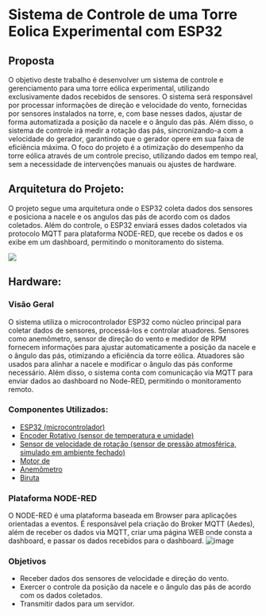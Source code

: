# Sistema de Controle de uma Torre Eolica Experimental com ESP32

## Proposta

O objetivo deste trabalho é desenvolver um sistema de controle e gerenciamento para uma torre eólica experimental, utilizando exclusivamente dados recebidos de sensores. O sistema será responsável por processar informações de direção e velocidade do vento, fornecidas por sensores instalados na torre, e, com base nesses dados, ajustar de forma automatizada a posição da nacele e o ângulo das pás. Além disso, o sistema de controle irá medir a rotação das pás, sincronizando-a com a velocidade do gerador, garantindo que o gerador opere em sua faixa de eficiência máxima. O foco do projeto é a otimização do desempenho da torre eólica através de um controle preciso, utilizando dados em tempo real, sem a necessidade de intervenções manuais ou ajustes de hardware.

## Arquitetura do Projeto:

O projeto segue uma arquitetura onde o ESP32 coleta dados dos sensores e posiciona a nacele e os angulos das pás de acordo com os dados coletados. Além do controle, o ESP32 enviará esses dados coletados via protocolo MQTT para plataforma NODE-RED, que recebe os dados e os exibe em um dashboard, permitindo o monitoramento do sistema.

<img src="/Sistema de Controle Torre Eólica.png">

## Hardware:

### Visão Geral

O sistema utiliza o microcontrolador ESP32 como núcleo principal para coletar dados de sensores, processá-los e controlar atuadores. Sensores como anemômetro, sensor de direção do vento e medidor de RPM fornecem informações para ajustar automaticamente a posição da nacele e o ângulo das pás, otimizando a eficiência da torre eólica. Atuadores são usados para alinhar a nacele e modificar o ângulo das pás conforme necessário. Além disso, o sistema conta com comunicação via MQTT para enviar dados ao dashboard no Node-RED, permitindo o monitoramento remoto.

### Componentes Utilizados:

- [ESP32 (microcontrolador)]()
- [Encoder Rotativo (sensor de temperatura e umidade)]()
- [Sensor de velocidade de rotação (sensor de pressão atmosférica, simulado em ambiente fechado)]()
- [Motor de ]()
- [Anemômetro]()
- [Biruta]()


### Plataforma NODE-RED

O NODE-RED é uma plataforma baseada em Browser para aplicações orientadas a eventos. É responsável pela criação do Broker MQTT (Aedes), além de receber os dados via MQTT, criar uma página WEB onde consta a dashboard, e passar os dados recebidos para o dashboard.
![image](https://github.com/user-attachments/assets/8166ffa2-e58d-47e6-82a4-4ad5feec9738)



### Objetivos

- Receber dados dos sensores de velocidade e direção do vento.
- Exercer o controle da posição da nacele e o ângulo das pás de acordo com os dados coletados.
- Transmitir dados para um servidor.
